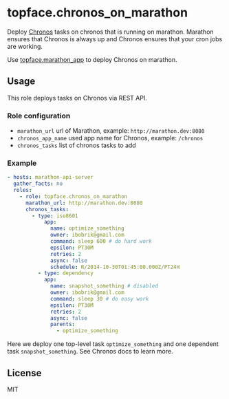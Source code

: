 # topface.chronos_on_marathon

Deploy [Chronos](https://airbnb.github.io/chronos/) tasks on chronos
that is running on marathon. Marathon ensures that Chronos is always up
and Chronos ensures that your cron jobs are working.

Use [topface.marathon_app](https://github.com/Topface/ansible-marathon_app)
to deploy Chronos on marathon.

## Usage

This role deploys tasks on Chronos via REST API.

### Role configuration

* `marathon_url` url of Marathon, example: `http://marathon.dev:8080`
* `chronos_app_name` used app name for Chronos, example: `/chronos`
* `chronos_tasks` list of chronos tasks to add

### Example

```yaml
- hosts: marathon-api-server
  gather_facts: no
  roles:
    - role: topface.chronos_on_marathon
      marathon_url: http://marathon.dev:8080
      chronos_tasks:
        - type: iso8601
            app:
              name: optimize_something
              owner: ibobrik@gmail.com
              command: sleep 600 # do hard work
              epsilon: PT30M
              retries: 2
              async: false
              schedule: R/2014-10-30T01:45:00.000Z/PT24H
          - type: dependency
            app:
              name: snapshot_something # disabled
              owner: ibobrik@gmail.com
              command: sleep 30 # do easy work
              epsilon: PT30M
              retries: 2
              async: false
              parents:
                - optimize_something
```

Here we deploy one top-level task `optimize_something` and one dependent
task `snapshot_something`. See Chronos docs to learn more.

## License

MIT
